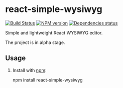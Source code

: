 # react-simple-wysiwyg
[![Build Status](https://travis-ci.org/megahertz/react-simple-wysiwyg.svg?branch=master)](https://travis-ci.org/megahertz/react-simple-wysiwyg)
[![NPM version](https://badge.fury.io/js/react-simple-wysiwyg.svg)](https://badge.fury.io/js/react-simple-wysiwyg)
[![Dependencies status](https://david-dm.org/megahertz/react-simple-wysiwyg/status.svg)](https://david-dm.org/megahertz/react-simple-wysiwyg)

Simple and lightweight React WYSIWYG editor.

The project is in alpha stage.

## Usage

1. Install with [npm](https://npmjs.org/package/react-simple-wysiwyg):

    npm install react-simple-wysiwyg
    

